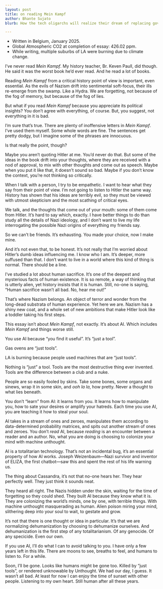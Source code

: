 ```yaml
---    
layout: post    
title: on reading Mein Kampf    
author: Bhante Sujato    
blurb: How the tech oligarchs will realize their dream of replacing government with machines. 

---    
```

    
- Written in Belgium, January 2025.    
- Global Atmospheric CO2 at completion of essay: 426.02 ppm. 
- While writing, multiple suburbs of LA were burning due to climate change. 


I’ve never read *Mein Kampf*. My history teacher, Br. Keven Paull, did though. He said it was the worst book he’d ever read. And he read a lot of books. 

Reading *Mein Kampf* from a critical history point of view is important, even essential. As the evils of Nazism drift into sentimental soft-focus, their ills re-emerge from the swamp. Like a Hydra. We are forgetting, not because of the fog of memory, but because of the fog of lies. 

But what if you read *Mein Kampf* because you appreciate its political insights? You don’t agree with everything, of course. But, you suggest, not everything in it is bad. 

I’m sure that’s true. There are plenty of inoffensive letters in *Mein Kampf*. I’ve used them myself. Some whole words are fine. The sentences get pretty dodgy, but I imagine some of the phrases are innocuous. 

Is that really the point, though? 

Maybe you aren’t quoting Hitler at me. You’d never do that. But some of the ideas in the book drift into your thoughts, where they are received with a nod of approval, to mix with other thoughts and come out as speech. Maybe when you put it like that, it doesn’t sound so bad. Maybe if you don’t know the context, you’re not thinking so critically. 

When I talk with a person, I try to be empathetic. I want to hear what they say from their point of view. I’m not going to listen to Hitler the same way. History has shown that his ideas are terribly evil, so they must be viewed with utmost skepticism and the most scathing of critical eyes. 

We talk, and the thoughts that come out of your mouth: some of them come from Hitler. It’s hard to say which, exactly. I have better things to do than study all the details of Nazi ideology, and I don’t want to live my life interrogating the possible Nazi origins of everything my friends say. 

So we can’t be friends. It’s exhausting. You made your choice, now I make mine. 

And it’s not even that, to be honest. It’s not really that I’m worried about Hitler’s dumb ideas influencing me. I know who I am. It’s deeper, more suffused than that. I don’t want to live in a world where this kind of thing is normal. There should be a line. 

I’ve studied a lot about human sacrifice. It’s one of the deepest and mysterious facts of human existence. It is so remote, a way of thinking that is utterly alien, yet history insists that it is human. Still, no-one is saying, “Human sacrifice wasn’t all bad. No, hear me out!” 

That’s where Nazism belongs. An object of terror and wonder from the long-dead substrata of human experience. Yet here we are. Nazism has a shiny new coat, and a whole set of new ambitions that make Hitler look like a toddler taking his first steps. 

This essay isn’t about *Mein Kampf*, not exactly. It’s about AI. Which includes *Mein Kampf* and things worse still.

You use AI because “you find it useful”. It’s “just a tool”. 

Gas ovens are “just tools”. 

LA is burning because people used machines that are “just tools”. 

Nothing is “just” a tool. Tools are the most destructive thing ever invented. Tools are the difference between a club and a nuke. 

People are so easily fooled by skins. Take some bones, some organs and sinews, wrap it in some skin, and *ooh la la*, how pretty. Never a thought to what lies beneath. 

You don’t “learn” from AI: it learns from you. It learns how to manipulate you, how to sate your desires or amplify your hatreds. Each time you use AI, you are teaching it how to steal your soul. 

AI takes in a stream of ones and zeroes, manipulates them according to data-determined probability matrices, and spits out another stream of ones and zeroes. You don’t *read* AI, because *reading* is an encounter between a reader and an author. No, what you are doing is choosing to colonize your mind with machine unthought. 

AI is a totalitarian technology. That’s not an incidental bug, it’s an essential property of how AI works. Joseph Weizenbaum—Nazi survivor and inventor of ELIZA, the first chatbot—saw this and spent the rest of his life warning us. 

The thing about Cassandra, it’s not that no-one hears her. They hear perfectly well. They just think it sounds neat. 

They heard all right. The Nazis hidden under the skin, waiting for the time of forgetting so they could shed. They built AI because they know what it is. They are colonizing the world’s minds, one by one, with terrible things. With machine unthought masquerading as human. Alien poison miring your mind, slithering deep into your soul to wait, to gestate and grow. 

It’s not that there is one thought or idea in particular. It’s that we are normalizing dehumanization by choosing to dehumanize ourselves. And dehumanization is the first step of any totalitarianism. Of any genocide. Of any specicide. Even our own. 

If you use AI, I’ll do what I can to avoid talking to you. I have only a few years left in this life. There are moons to see, breaths to feel, and humans to listen to. For a while. 

Soon, I’ll be gone. Looks like humans might be gone too. Killed by “just tools”, or rendered unknowable by Unthought. We had our day, I guess. It wasn’t all bad. At least for now I can enjoy the time of sunset with other people. Listening to my own heart. Still human after all these years. 